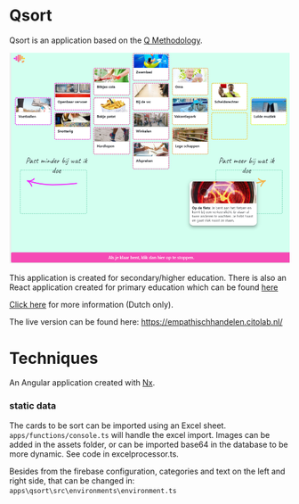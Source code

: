 # Qsort 
 
Qsort is an application based on the <a href="https://en.wikipedia.org/wiki/Q_methodology">Q Methodology</a>.

![alt text](screenshot.png)

This application is created for secondary/higher education. There is also an React application created for primary education which can be found <a href="https://github.com/Citolab/sortboard">here</a>

<a href="https://www.cito.nl/kennis-en-innovatie/prototypes/projecten/sortboard">Click here</a> for more information (Dutch only).

The live version can be found here: <a href="https://empathischhandelen.citolab.nl/">https://empathischhandelen.citolab.nl/</a>


# Techniques

An Angular application created with <a href="https://nx.dev/">Nx</a>.

### static data

The cards to be sort can be imported using an Excel sheet. ```apps/functions/console.ts``` will handle the excel import.
Images can be added in the assets folder, or can be imported base64 in the database to be more dynamic. See code in excelprocessor.ts.  

Besides from the firebase configuration, categories and text on the left and right side, that can be changed in:  ```apps\qsort\src\environments\environment.ts``` 

